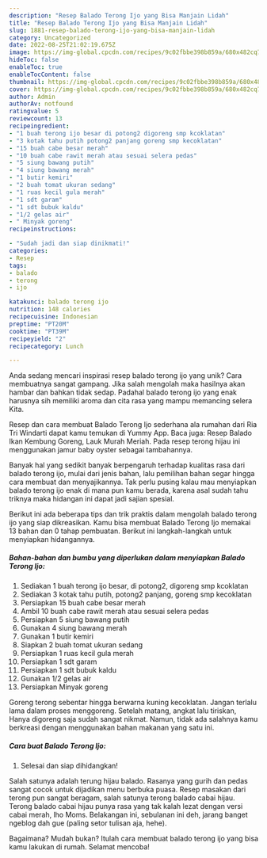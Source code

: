 ```yaml
---
description: "Resep Balado Terong Ijo yang Bisa Manjain Lidah"
title: "Resep Balado Terong Ijo yang Bisa Manjain Lidah"
slug: 1881-resep-balado-terong-ijo-yang-bisa-manjain-lidah
category: Uncategorized
date: 2022-08-25T21:02:19.675Z
image: https://img-global.cpcdn.com/recipes/9c02fbbe398b859a/680x482cq70/balado-terong-ijo-foto-resep-utama.jpg
hideToc: false
enableToc: true
enableTocContent: false
thumbnail: https://img-global.cpcdn.com/recipes/9c02fbbe398b859a/680x482cq70/balado-terong-ijo-foto-resep-utama.jpg
cover: https://img-global.cpcdn.com/recipes/9c02fbbe398b859a/680x482cq70/balado-terong-ijo-foto-resep-utama.jpg
author: Admin
authorAv: notfound
ratingvalue: 5
reviewcount: 13
recipeingredient:
- "1 buah terong ijo besar di potong2 digoreng smp kcoklatan"
- "3 kotak tahu putih potong2 panjang goreng smp kecoklatan"
- "15 buah cabe besar merah"
- "10 buah cabe rawit merah atau sesuai selera pedas"
- "5 siung bawang putih"
- "4 siung bawang merah"
- "1 butir kemiri"
- "2 buah tomat ukuran sedang"
- "1 ruas kecil gula merah"
- "1 sdt garam"
- "1 sdt bubuk kaldu"
- "1/2 gelas air"
- " Minyak goreng"
recipeinstructions:

- "Sudah jadi dan siap dinikmati!"
categories:
- Resep
tags:
- balado
- terong
- ijo

katakunci: balado terong ijo 
nutrition: 148 calories
recipecuisine: Indonesian
preptime: "PT20M"
cooktime: "PT39M"
recipeyield: "2"
recipecategory: Lunch

---
```





Anda sedang mencari inspirasi resep balado terong ijo yang unik? Cara membuatnya sangat gampang. Jika salah mengolah maka hasilnya akan hambar dan bahkan tidak sedap. Padahal balado terong ijo yang enak harusnya sih memiliki aroma dan cita rasa yang mampu memancing selera Kita.





Resep dan cara membuat Balado Terong Ijo sederhana ala rumahan dari Ria Tri Windarti dapat kamu temukan di Yummy App. Baca juga: Resep Balado Ikan Kembung Goreng, Lauk Murah Meriah. Pada resep terong hijau ini menggunakan jamur baby oyster sebagai tambahannya.

Banyak hal yang sedikit banyak berpengaruh terhadap kualitas rasa dari balado terong ijo, mulai dari jenis bahan, lalu pemilihan bahan segar hingga cara membuat dan menyajikannya. Tak perlu pusing kalau mau menyiapkan balado terong ijo enak di mana pun kamu berada, karena asal sudah tahu triknya maka hidangan ini dapat jadi sajian spesial.






Berikut ini ada beberapa tips dan trik praktis dalam mengolah balado terong ijo yang siap dikreasikan. Kamu bisa membuat Balado Terong Ijo memakai 13 bahan dan 0 tahap pembuatan. Berikut ini langkah-langkah untuk menyiapkan hidangannya.

<!--inarticleads1-->

##### Bahan-bahan dan bumbu yang diperlukan dalam menyiapkan Balado Terong Ijo:

1. Sediakan 1 buah terong ijo besar, di potong2, digoreng smp kcoklatan
1. Sediakan 3 kotak tahu putih, potong2 panjang, goreng smp kecoklatan
1. Persiapkan 15 buah cabe besar merah
1. Ambil 10 buah cabe rawit merah atau sesuai selera pedas
1. Persiapkan 5 siung bawang putih
1. Gunakan 4 siung bawang merah
1. Gunakan 1 butir kemiri
1. Siapkan 2 buah tomat ukuran sedang
1. Persiapkan 1 ruas kecil gula merah
1. Persiapkan 1 sdt garam
1. Persiapkan 1 sdt bubuk kaldu
1. Gunakan 1/2 gelas air
1. Persiapkan  Minyak goreng


Goreng terong sebentar hingga berwarna kuning kecoklatan. Jangan terlalu lama dalam proses menggoreng. Setelah matang, angkat lalu tiriskan, Hanya digoreng saja sudah sangat nikmat. Namun, tidak ada salahnya kamu berkreasi dengan menggunakan bahan makanan yang satu ini. 

<!--inarticleads2-->

##### Cara buat Balado Terong Ijo:


1. Selesai dan siap dihidangkan!

Salah satunya adalah terung hijau balado. Rasanya yang gurih dan pedas sangat cocok untuk dijadikan menu berbuka puasa. Resep masakan dari terong pun sangat beragam, salah satunya terong balado cabai hijau. Terong balado cabai hijau punya rasa yang tak kalah lezat dengan versi cabai merah, lho Moms. Belakangan ini, sebulanan ini deh, jarang banget ngeblog dah gue (paling setor tulisan aja, hehe). 

Bagaimana? Mudah bukan? Itulah cara membuat balado terong ijo yang bisa kamu lakukan di rumah. Selamat mencoba!
